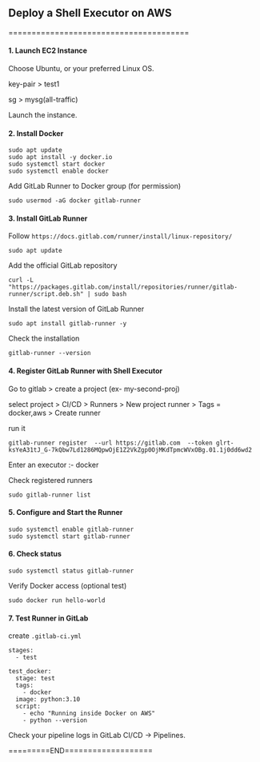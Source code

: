 ## Deploy a Shell Executor on AWS
=======================================


#### 1. Launch EC2 Instance

Choose Ubuntu, or your preferred Linux OS.

key-pair > test1

sg > mysg(all-traffic)

Launch the instance.


#### 2. Install Docker

```
sudo apt update
sudo apt install -y docker.io
sudo systemctl start docker
sudo systemctl enable docker
```

Add GitLab Runner to Docker group (for permission)

```
sudo usermod -aG docker gitlab-runner
```


#### 3. Install GitLab Runner

Follow `https://docs.gitlab.com/runner/install/linux-repository/`

```
sudo apt update
```

Add the official GitLab repository

```
curl -L "https://packages.gitlab.com/install/repositories/runner/gitlab-runner/script.deb.sh" | sudo bash
```

Install the latest version of GitLab Runner

```
sudo apt install gitlab-runner -y
```

Check the installation

```
gitlab-runner --version
```

#### 4. Register GitLab Runner with Shell Executor

Go to gitlab  > create a project (ex- my-second-proj)

select project > CI/CD > Runners > New project runner  >  Tags = docker,aws   >  Create runner

run it

```
gitlab-runner register  --url https://gitlab.com  --token glrt-ksYeA31tJ_G-7kQbw7Ld1286MQpwOjE1Z2VkZgp0OjMKdTpmcWVxOBg.01.1j0dd6wd2
```

Enter an executor :- docker

Check registered runners

```
sudo gitlab-runner list
```

#### 5. Configure and Start the Runner

```
sudo systemctl enable gitlab-runner
sudo systemctl start gitlab-runner
```

#### 6. Check status

```
sudo systemctl status gitlab-runner
```

Verify Docker access (optional test)

```
sudo docker run hello-world
```

#### 7. Test Runner in GitLab

create `.gitlab-ci.yml`

```
stages:
  - test

test_docker:
  stage: test
  tags:
    - docker
  image: python:3.10
  script:
    - echo "Running inside Docker on AWS"
    - python --version

```

Check your pipeline logs in GitLab CI/CD → Pipelines.


=========END===================

